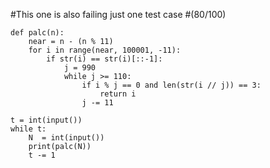 #This one is also failing just one test case
#(80/100)
```
def palc(n):
    near = n - (n % 11)
    for i in range(near, 100001, -11):
        if str(i) == str(i)[::-1]:
            j = 990
            while j >= 110:
                if i % j == 0 and len(str(i // j)) == 3:
                    return i
                j -= 11

t = int(input())
while t:
    N  = int(input())
    print(palc(N))
    t -= 1
```
